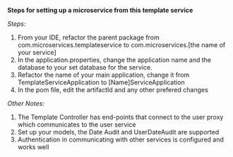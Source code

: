 **Steps for setting up a microservice from this template service**

_Steps:_

1. From your IDE, refactor the parent package from com.microservices.templateservice to com.microservices.[the name of your service]
5. In the application.properties, change the application name and the database to your set database for the service.
6. Refactor the name of your main application, change it from TemplateServiceApplication to [Name]ServiceApplication
7. In the pom file, edit the artifactId and any other prefered changes

_Other Notes:_

1. The Template Controller has end-points that connect to the user proxy which communicates to the user service
2. Set up your models, the Date Audit and UserDateAudit are supported
3. Authentication in communicating with other services is configured and works well
   
